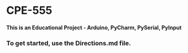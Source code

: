 # CPE-555
#### This is an Educational Project - Arduino, PyCharm, PySerial, PyInput

### To get started, use the Directions.md file.

